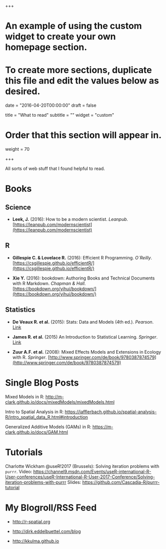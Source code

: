 +++
# An example of using the custom widget to create your own homepage section.
# To create more sections, duplicate this file and edit the values below as desired.

date = "2016-04-20T00:00:00"
draft = false

title = "What to read"
subtitle = ""
widget = "custom"

# Order that this section will appear in.
weight = 70

+++

All sorts of web stuff that I found helpful to read.

# Books

## Science

- **Leek, J.** (2016): How to be a modern scientist. *Leanpub*. [https://leanpub.com/modernscientist](https://leanpub.com/modernscientist)

## R

- **Gillespie C. & Lovelace R.** (2016): Efficient R Programming. *O`Reilly*. [https://csgillespie.github.io/efficientR/](https://csgillespie.github.io/efficientR/)

- **Xie Y.** (2016): bookdown: Authoring Books and Technical Documents with R Markdown. *Chapman & Hall*.  [https://bookdown.org/yihui/bookdown/](https://bookdown.org/yihui/bookdown/)

## Statistics

- **De Veaux R. et al.** (2015): Stats: Data and Models (4th ed.). *Pearson*. [Link](http://www.pearson.com.au/products/D-G-Deveaux-Velleman/Stats-Data-and-Models-Global-Edition/9781292101637?R=9781292101637)

- **James R. et al.** (2015) An Introduction to Statistical Learning. *Springer*. [Link](http://www-bcf.usc.edu/~gareth/ISL/)

- **Zuur A.F. et al.** (2008): Mixed Effects Models and Extensions in Ecology with R. *Springer*. [http://www.springer.com/de/book/9780387874579](http://www.springer.com/de/book/9780387874579)

# Single Blog Posts

Mixed Models in R: http://m-clark.github.io/docs/mixedModels/mixedModels.html

Intro to Spatial Analysis in R: https://jafflerbach.github.io/spatial-analysis-R/intro_spatial_data_R.html#introduction

Generalized Additive Models (GAMs) in R: https://m-clark.github.io/docs/GAM.html

# Tutorials

Charlotte Wickham @useR!2017 (Brussels): Solving iteration problems with `purrr`. 
Video: https://channel9.msdn.com/Events/useR-international-R-User-conferences/useR-International-R-User-2017-Conference/Solving-iteration-problems-with-purrr
Slides: https://github.com/Cascadia-R/purrr-tutorial

# My Blogroll/RSS Feed

* http://r-spatial.org

* http://dirk.eddelbuettel.com/blog

* http://kkulma.github.io


